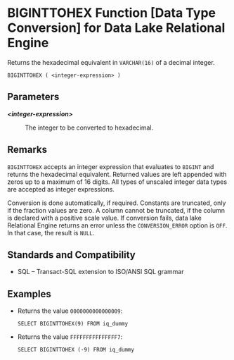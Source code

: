 <!-- loioa5370dd584f21015a902e1868e059b79 -->

# BIGINTTOHEX Function \[Data Type Conversion\] for Data Lake Relational Engine

Returns the hexadecimal equivalent in `VARCHAR(16)` of a decimal integer.



```
BIGINTTOHEX ( <integer-expression> )
```



<a name="loioa5370dd584f21015a902e1868e059b79__iq_refbb_256"/>

## Parameters


<dl>
<dt><b>

*<integer-expression\>*

</b></dt>
<dd>

The integer to be converted to hexadecimal.



</dd>
</dl>



<a name="loioa5370dd584f21015a902e1868e059b79__iq_refbb_259"/>

## Remarks

 `BIGINTTOHEX` accepts an integer expression that evaluates to `BIGINT` and returns the hexadecimal equivalent. Returned values are left appended with zeros up to a maximum of 16 digits. All types of unscaled integer data types are accepted as integer expressions.

Conversion is done automatically, if required. Constants are truncated, only if the fraction values are zero. A column cannot be truncated, if the column is declared with a positive scale value. If conversion fails, data lake Relational Engine returns an error unless the `CONVERSION_ERROR` option is `OFF`. In that case, the result is `NULL`.



<a name="loioa5370dd584f21015a902e1868e059b79__iq_refbb_260"/>

## Standards and Compatibility

-   SQL – Transact-SQL extension to ISO/ANSI SQL grammar



<a name="loioa5370dd584f21015a902e1868e059b79__iq_refbb_258"/>

## Examples

-   Returns the value `0000000000000009`:

    ```
    SELECT BIGINTTOHEX(9) FROM iq_dummy
    ```

-   Returns the value `FFFFFFFFFFFFFFF7`:

    ```
    SELECT BIGINTTOHEX (-9) FROM iq_dummy
    ```


